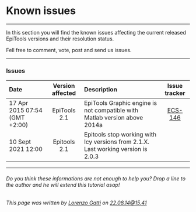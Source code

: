 # Known issues
---------------------------------------

In this section you will find the known issues affecting the current released EpiTools versions and their resolution status.
 
Fell free to comment, vote, post and send us issues.

----

### Issues

Date | Version affected | Description | Issue tracker
:-------------------------|:-------------------------:|:-------------------------|:-------------------------:
17 Apr 2015 07:54 (GMT +2:00) | EpiTools 2.1 | EpiTools Graphic engine is not compatible with Matlab version above 2014a | <a href="http://imls-bg-jira.uzh.ch:8080/browse/ECS-146">ECS-146</a> 
10 Sept 2021 12:00 | Epitools 2.1 | Epitools stop working with Icy versions from 2.1.X. Last working version is 2.0.3 | 
---------------------------------------

######  Do you think these informations are not enough to help you? Drop a line to the author and he will extend this tutorial asap!

###### This page was written by [Lorenzo Gatti](mailto:lorenzo.gatti.89@gmail.com) on 22.08.14@15.41



<script>
  (function(i,s,o,g,r,a,m){i['GoogleAnalyticsObject']=r;i[r]=i[r]||function(){
  (i[r].q=i[r].q||[]).push(arguments)},i[r].l=1*new Date();a=s.createElement(o),
  m=s.getElementsByTagName(o)[0];a.async=1;a.src=g;m.parentNode.insertBefore(a,m)
  })(window,document,'script','//www.google-analytics.com/analytics.js','ga');

  ga('create', 'UA-55332946-1', 'auto');
  ga('send', 'pageview');

</script>
